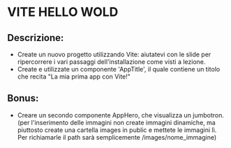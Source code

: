 # VITE HELLO WOLD

## Descrizione:
* Create un nuovo progetto utilizzando Vite: aiutatevi con le slide per ripercorrere i vari passaggi dell'installazione come visti a lezione. <br>
* Create e utilizzate un componente 'AppTitle', il quale contiene un titolo che recita "La mia prima app con Vite!" <br>

## Bonus:
* Creare un secondo componente AppHero, che visualizza un jumbotron.<br>
(per l'inserimento delle immagini non create immagini dinamiche, ma piuttosto create una cartella images in public e mettete le immagini lì. Per richiamarle il path sarà semplicemente  /images/nome_immagine)